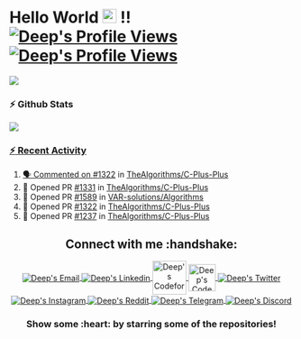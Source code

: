 <!--Header-->
<h1> Hello World <img src="https://i.gifer.com/origin/0c/0c71e4577721c09ecca15af4f273e4d0_w200.gif" width="25px" height="25px" > !!
<a href="#">
  <img alt="Deep's Profile Views" src="https://komarev.com/ghpvc/?username=imdeep2905&color=blue" />
</a>
<a href="https://github.com/imdeep2905?tab=followers">
  <img alt="Deep's Profile Views" src="https://img.shields.io/github/followers/imdeep2905.svg?style=flat&label=Follow" />
</a>
</h1>

<!--Mid GIF-->
</hr>
<img align="center" src="https://github.com/imdeep2905/imdeep2905/blob/master/imgs/dino.gif" />
</hr>


</br>

### :zap: Github Stats

<a href="https://github.com/imdeep2905">
  <img align="center" src="https://github-readme-stats.anuraghazra1.vercel.app/api?username=imdeep2905&show_icons=true&theme=tokyonight&line_height=27&title_color=FFFFFF"
</a>


### :zap: Recent Activity

<!--START_SECTION:activity-->
1. 🗣 Commented on [#1322](https://github.com/TheAlgorithms/C-Plus-Plus/issues/1322) in [TheAlgorithms/C-Plus-Plus](https://github.com/TheAlgorithms/C-Plus-Plus)
2. 💪 Opened PR [#1331](https://github.com/TheAlgorithms/C-Plus-Plus/pull/1331) in [TheAlgorithms/C-Plus-Plus](https://github.com/TheAlgorithms/C-Plus-Plus)
3. 💪 Opened PR [#1589](https://github.com/VAR-solutions/Algorithms/pull/1589) in [VAR-solutions/Algorithms](https://github.com/VAR-solutions/Algorithms)
4. 💪 Opened PR [#1322](https://github.com/TheAlgorithms/C-Plus-Plus/pull/1322) in [TheAlgorithms/C-Plus-Plus](https://github.com/TheAlgorithms/C-Plus-Plus)
5. 💪 Opened PR [#1237](https://github.com/TheAlgorithms/C-Plus-Plus/pull/1237) in [TheAlgorithms/C-Plus-Plus](https://github.com/TheAlgorithms/C-Plus-Plus)
<!--END_SECTION:activity-->

<!--Social-->
<p align="center">
  <h2 align="center"> Connect with me :handshake:</h2>
</p>
<p align="center">
<a href="mailto:deepraval2905@gmail.com" target="_blank">
  <img align="center" alt="Deep's Email" src="https://img.icons8.com/fluent/48/000000/gmail--v2.png"/>
</a>
<a href="https://www.linkedin.com/in/deep-raval/" target="_blank">
  <img align="center" alt="Deep's Linkedin" src="https://img.icons8.com/fluent/48/000000/linkedin.png"/>
</a>
<a href="https://codeforces.com/profile/deep2905" target="_blank">
  <img align="center" alt="Deep's Codeforces" width="60px" src="https://lh3.googleusercontent.com/-9azrA7GgyNpNVfHRI5xLhRyy4OuqevecUAjUFFfpJccTGHkdd4oXYfw11Z5-jxlDRM=s200" />
</a>
<a href="https://www.codechef.com/users/deep2905" target="_blank">
  <img align="center" alt="Deep's CodeChef" width="48px" src="https://s3.amazonaws.com/codechef_shared/sites/default/files/uploads/pictures/811b20a47eac52b10c90ab82e0628e21.png"/>
</a>
<a href="https://twitter.com/deep_raval_2905" target="_blank">
  <img align="center" alt="Deep's Twitter" src="https://img.icons8.com/fluent/48/000000/twitter.png"/>
</a>
<a href="https://www.instagram.com/deep_raval_2905/" target="_blank">
  <img align="center" alt="Deep's Instagram" src="https://img.icons8.com/fluent/48/000000/instagram-new.png" />
</a>
<a href="https://www.reddit.com/user/deepraval2905/" target="_blank">
  <img align="center" alt="Deep's Reddit" src="https://img.icons8.com/fluent/48/000000/reddit.png" />
</a>
<a href="https://t.me/imdeep2905" target="_blank">
  <img align="center" alt="Deep's Telegram" src="https://img.icons8.com/color/48/000000/telegram-app.png" />
</a>
<a href="https://discord.gg/qFYW3Ks" target="_blank">
  <img align="center" alt="Deep's Discord" src="https://img.icons8.com/fluent/48/000000/discord-logo.png" />
</a>
</p>

<h3 align="center">Show some :heart: by starring some of the repositories!</h3>

<!--OLD-->
<!--<h3 align="center">Show some <img src="https://media.giphy.com/media/l0K4kWJir91VEoa1W/giphy.gif" width="75px" > by starring some of the repositories!</h3>-->
<!--<img src="https://github-readme-quotes.herokuapp.com/quote?theme=tokyonight" /> -->
